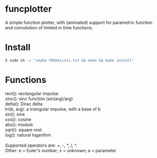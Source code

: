 # funcplotter
A simple function plotter, with (animated) support for parametric function and convolution of limited in time functions.

# Install
```sh
$ sudo sh -c "cmake CMakeLists.txt && make && make install"
```

# Functions
rect(): rectangular impulse<br>
sinc(): sinc function (sin(arg)/arg)<br>
delta(): Dirac delta<br>
tri(b, arg): a triangular impulse, with a base of b<br>
sin(): sine<br>
cos(): cosine<br>
abs(): module<br>
sqrt(): square root<br>
log(): natural logarithm<br>
<br>
Supported operators are: +, -, *, /, ^.<br>
Other: e = Euler's number; x = unknown; a = parameter  
